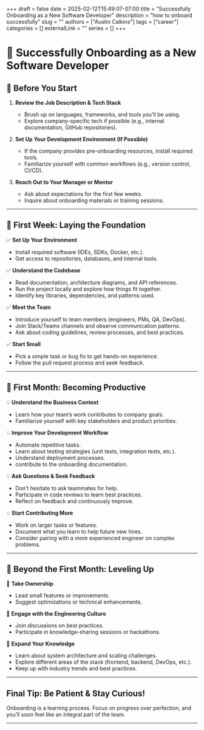 +++ 
draft = false
date = 2025-02-12T15:49:07-07:00
title = "Successfully Onboarding as a New Software Developer"
description = "how to onboard successfully"
slug = ""
authors = ["Austin Calkins"]
tags = ["career"]
categories = []
externalLink = ""
series = []
+++


# 🚀 Successfully Onboarding as a New Software Developer

## 🔹 Before You Start  
1. **Review the Job Description & Tech Stack**  
   - Brush up on languages, frameworks, and tools you’ll be using.  
   - Explore company-specific tech if possible (e.g., internal documentation, GitHub repositories).  

2. **Set Up Your Development Environment (If Possible)**  
   - If the company provides pre-onboarding resources, install required tools.  
   - Familiarize yourself with common workflows (e.g., version control, CI/CD).  

3. **Reach Out to Your Manager or Mentor**  
   - Ask about expectations for the first few weeks.  
   - Inquire about onboarding materials or training sessions.  

---

## 🔹 First Week: Laying the Foundation  
✅ **Set Up Your Environment**  
   - Install required software (IDEs, SDKs, Docker, etc.).  
   - Get access to repositories, databases, and internal tools.  

✅ **Understand the Codebase**  
   - Read documentation, architecture diagrams, and API references.  
   - Run the project locally and explore how things fit together.  
   - Identify key libraries, dependencies, and patterns used.  

✅ **Meet the Team**  
   - Introduce yourself to team members (engineers, PMs, QA, DevOps).  
   - Join Slack/Teams channels and observe communication patterns.  
   - Ask about coding guidelines, review processes, and best practices.  

✅ **Start Small**  
   - Pick a simple task or bug fix to get hands-on experience.  
   - Follow the pull request process and seek feedback.  

---

## 🔹 First Month: Becoming Productive  
💡 **Understand the Business Context**  
   - Learn how your team’s work contributes to company goals.  
   - Familiarize yourself with key stakeholders and product priorities.  

💡 **Improve Your Development Workflow**  
   - Automate repetitive tasks.  
   - Learn about testing strategies (unit tests, integration tests, etc.).  
   - Understand deployment processes.
   - contribute to the onboarding documentation.   

💡 **Ask Questions & Seek Feedback**  
   - Don’t hesitate to ask teammates for help.  
   - Participate in code reviews to learn best practices.  
   - Reflect on feedback and continuously improve.  

💡 **Start Contributing More**  
   - Work on larger tasks or features.  
   - Document what you learn to help future new hires.  
   - Consider pairing with a more experienced engineer on complex problems.  

---

## 🔹 Beyond the First Month: Leveling Up  
🚀 **Take Ownership**  
   - Lead small features or improvements.  
   - Suggest optimizations or technical enhancements.  

🚀 **Engage with the Engineering Culture**  
   - Join discussions on best practices.  
   - Participate in knowledge-sharing sessions or hackathons.  

🚀 **Expand Your Knowledge**  
   - Learn about system architecture and scaling challenges.  
   - Explore different areas of the stack (frontend, backend, DevOps, etc.).  
   - Keep up with industry trends and best practices.  

---

## **Final Tip: Be Patient & Stay Curious!**  
Onboarding is a learning process. Focus on progress over perfection, and you’ll soon feel like an integral part of the team.  

---

